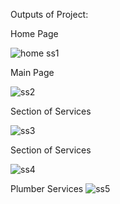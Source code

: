 Outputs of Project:

Home Page 

![home ss1](https://github.com/codebyFaria/clone-of-Mahir-Company/assets/170453562/a159d1ab-836c-4845-b9e4-94134d3934a1)

Main Page

![ss2](https://github.com/codebyFaria/clone-of-Mahir-Company/assets/170453562/1496629d-7e65-4ccf-8695-7d85a3892eb9)


Section of Services

![ss3](https://github.com/codebyFaria/clone-of-Mahir-Company/assets/170453562/42efbd4f-0b43-4acf-a68f-de277c1f375a)



Section of Services


![ss4](https://github.com/codebyFaria/clone-of-Mahir-Company/assets/170453562/aa75ad67-80e1-44ca-8988-9941d0101c15)

Plumber Services
![ss5](https://github.com/codebyFaria/clone-of-Mahir-Company/assets/170453562/8587c30e-caa5-48be-b18c-ac0fbbb34843)
